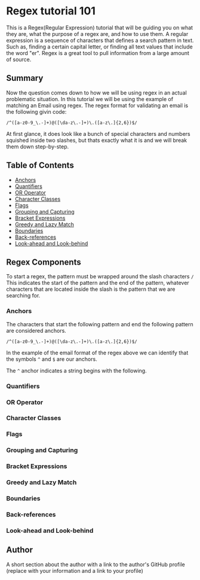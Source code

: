 # Regex tutorial 101

This is a Regex(Regular Expression) tutorial that will be guiding you on what they are, what the purpose of a regex are, and how to use them. A regular expression is a sequence of characters that defines a search pattern in text. Such as, finding a certain capital letter, or finding all text values that include the word "er". Regex is a great tool to pull information from a large amount of source.

## Summary

Now the question comes down to how we will be using regex in an actual problematic situation. In this tutorial we will be using the example of matching an Email using regex. The regex format for validating an email is the following givin code:

`/^([a-z0-9_\.-]+)@([\da-z\.-]+)\.([a-z\.]{2,6})$/`

At first glance, it does look like a bunch of special characters and numbers squished inside two slashes, but thats exactly what it is and we will break them down step-by-step.
## Table of Contents

- [Anchors](#anchors)
- [Quantifiers](#quantifiers)
- [OR Operator](#or-operator)
- [Character Classes](#character-classes)
- [Flags](#flags)
- [Grouping and Capturing](#grouping-and-capturing)
- [Bracket Expressions](#bracket-expressions)
- [Greedy and Lazy Match](#greedy-and-lazy-match)
- [Boundaries](#boundaries)
- [Back-references](#back-references)
- [Look-ahead and Look-behind](#look-ahead-and-look-behind)

## Regex Components

To start a regex, the pattern must be wrapped around the slash characters `/`
This indicates the start of the pattern and the end of the pattern, whatever characters that are located inside the slash is the pattern that we are searching for.

### Anchors

The characters that start the following pattern and end the following pattern are considered anchors.

`/^([a-z0-9_\.-]+)@([\da-z\.-]+)\.([a-z\.]{2,6})$/`

In the example of the email format of the regex above we can identify that the symbols `^` and `$` are our anchors.

The `^` anchor indicates a string begins with the following. 

### Quantifiers

### OR Operator

### Character Classes

### Flags

### Grouping and Capturing

### Bracket Expressions

### Greedy and Lazy Match

### Boundaries

### Back-references

### Look-ahead and Look-behind

## Author

A short section about the author with a link to the author's GitHub profile (replace with your information and a link to your profile)
